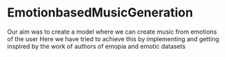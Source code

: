 # EmotionbasedMusicGeneration
Our aim was to create a model where we can create music from emotions of the user 
Here we have tried to achieve this by implementing and getting inspired by the work of authors of emopia and emotic datasets
